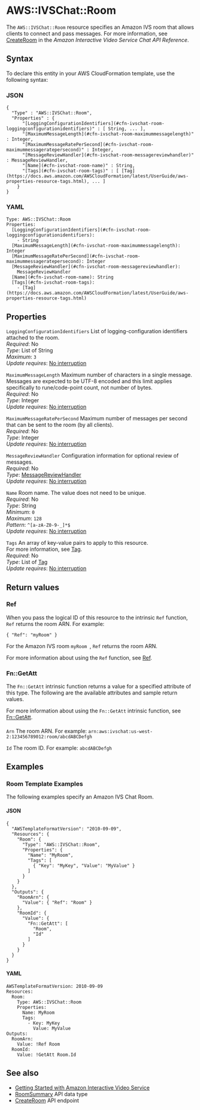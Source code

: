 # AWS::IVSChat::Room<a name="aws-resource-ivschat-room"></a>

The `AWS::IVSChat::Room` resource specifies an Amazon IVS room that allows clients to connect and pass messages\. For more information, see [CreateRoom](https://docs.aws.amazon.com/ivs/latest/ChatAPIReference/API_CreateRoom.html) in the _Amazon Interactive Video Service Chat API Reference_\.

## Syntax<a name="aws-resource-ivschat-room-syntax"></a>

To declare this entity in your AWS CloudFormation template, use the following syntax:

### JSON<a name="aws-resource-ivschat-room-syntax.json"></a>

```
{
  "Type" : "AWS::IVSChat::Room",
  "Properties" : {
      "[LoggingConfigurationIdentifiers](#cfn-ivschat-room-loggingconfigurationidentifiers)" : [ String, ... ],
      "[MaximumMessageLength](#cfn-ivschat-room-maximummessagelength)" : Integer,
      "[MaximumMessageRatePerSecond](#cfn-ivschat-room-maximummessageratepersecond)" : Integer,
      "[MessageReviewHandler](#cfn-ivschat-room-messagereviewhandler)" : MessageReviewHandler,
      "[Name](#cfn-ivschat-room-name)" : String,
      "[Tags](#cfn-ivschat-room-tags)" : [ [Tag](https://docs.aws.amazon.com/AWSCloudFormation/latest/UserGuide/aws-properties-resource-tags.html), ... ]
    }
}
```

### YAML<a name="aws-resource-ivschat-room-syntax.yaml"></a>

```
Type: AWS::IVSChat::Room
Properties:
  [LoggingConfigurationIdentifiers](#cfn-ivschat-room-loggingconfigurationidentifiers):
    - String
  [MaximumMessageLength](#cfn-ivschat-room-maximummessagelength): Integer
  [MaximumMessageRatePerSecond](#cfn-ivschat-room-maximummessageratepersecond): Integer
  [MessageReviewHandler](#cfn-ivschat-room-messagereviewhandler):
    MessageReviewHandler
  [Name](#cfn-ivschat-room-name): String
  [Tags](#cfn-ivschat-room-tags):
    - [Tag](https://docs.aws.amazon.com/AWSCloudFormation/latest/UserGuide/aws-properties-resource-tags.html)
```

## Properties<a name="aws-resource-ivschat-room-properties"></a>

`LoggingConfigurationIdentifiers` <a name="cfn-ivschat-room-loggingconfigurationidentifiers"></a>
List of logging\-configuration identifiers attached to the room\.  
_Required_: No  
_Type_: List of String  
_Maximum_: `3`  
_Update requires_: [No interruption](https://docs.aws.amazon.com/AWSCloudFormation/latest/UserGuide/using-cfn-updating-stacks-update-behaviors.html#update-no-interrupt)

`MaximumMessageLength` <a name="cfn-ivschat-room-maximummessagelength"></a>
Maximum number of characters in a single message\. Messages are expected to be UTF\-8 encoded and this limit applies specifically to rune/code\-point count, not number of bytes\.  
_Required_: No  
_Type_: Integer  
_Update requires_: [No interruption](https://docs.aws.amazon.com/AWSCloudFormation/latest/UserGuide/using-cfn-updating-stacks-update-behaviors.html#update-no-interrupt)

`MaximumMessageRatePerSecond` <a name="cfn-ivschat-room-maximummessageratepersecond"></a>
Maximum number of messages per second that can be sent to the room \(by all clients\)\.  
_Required_: No  
_Type_: Integer  
_Update requires_: [No interruption](https://docs.aws.amazon.com/AWSCloudFormation/latest/UserGuide/using-cfn-updating-stacks-update-behaviors.html#update-no-interrupt)

`MessageReviewHandler` <a name="cfn-ivschat-room-messagereviewhandler"></a>
Configuration information for optional review of messages\.  
_Required_: No  
_Type_: [MessageReviewHandler](aws-properties-ivschat-room-messagereviewhandler.md)  
_Update requires_: [No interruption](https://docs.aws.amazon.com/AWSCloudFormation/latest/UserGuide/using-cfn-updating-stacks-update-behaviors.html#update-no-interrupt)

`Name` <a name="cfn-ivschat-room-name"></a>
Room name\. The value does not need to be unique\.  
_Required_: No  
_Type_: String  
_Minimum_: `0`  
_Maximum_: `128`  
_Pattern_: `^[a-zA-Z0-9-_]*$`  
_Update requires_: [No interruption](https://docs.aws.amazon.com/AWSCloudFormation/latest/UserGuide/using-cfn-updating-stacks-update-behaviors.html#update-no-interrupt)

`Tags` <a name="cfn-ivschat-room-tags"></a>
An array of key\-value pairs to apply to this resource\.  
For more information, see [Tag](https://docs.aws.amazon.com/AWSCloudFormation/latest/UserGuide/aws-properties-resource-tags.html)\.  
_Required_: No  
_Type_: List of [Tag](https://docs.aws.amazon.com/AWSCloudFormation/latest/UserGuide/aws-properties-resource-tags.html)  
_Update requires_: [No interruption](https://docs.aws.amazon.com/AWSCloudFormation/latest/UserGuide/using-cfn-updating-stacks-update-behaviors.html#update-no-interrupt)

## Return values<a name="aws-resource-ivschat-room-return-values"></a>

### Ref<a name="aws-resource-ivschat-room-return-values-ref"></a>

When you pass the logical ID of this resource to the intrinsic `Ref` function, `Ref` returns the room ARN\. For example:

`{ "Ref": "myRoom" }`

For the Amazon IVS room `myRoom `, `Ref` returns the room ARN\.

For more information about using the `Ref` function, see [Ref](https://docs.aws.amazon.com/AWSCloudFormation/latest/UserGuide/intrinsic-function-reference-ref.html)\.

### Fn::GetAtt<a name="aws-resource-ivschat-room-return-values-fn--getatt"></a>

The `Fn::GetAtt` intrinsic function returns a value for a specified attribute of this type\. The following are the available attributes and sample return values\.

For more information about using the `Fn::GetAtt` intrinsic function, see [Fn::GetAtt](https://docs.aws.amazon.com/AWSCloudFormation/latest/UserGuide/intrinsic-function-reference-getatt.html)\.

#### <a name="aws-resource-ivschat-room-return-values-fn--getatt-fn--getatt"></a>

`Arn` <a name="Arn-fn::getatt"></a>
The room ARN\. For example: `arn:aws:ivschat:us-west-2:123456789012:room/abcdABCDefgh`

`Id` <a name="Id-fn::getatt"></a>
The room ID\. For example: `abcdABCDefgh`

## Examples<a name="aws-resource-ivschat-room--examples"></a>

### Room Template Examples<a name="aws-resource-ivschat-room--examples--Room_Template_Examples"></a>

The following examples specify an Amazon IVS Chat Room\.

#### JSON<a name="aws-resource-ivschat-room--examples--Room_Template_Examples--json"></a>

```
{
  "AWSTemplateFormatVersion": "2010-09-09",
  "Resources": {
    "Room": {
      "Type": "AWS::IVSChat::Room",
      "Properties": {
        "Name": "MyRoom",
        "Tags": [
          { "Key": "MyKey", "Value": "MyValue" }
        ]
      }
    }
  },
  "Outputs": {
    "RoomArn": {
      "Value": { "Ref": "Room" }
    },
    "RoomId": {
      "Value": {
        "Fn::GetAtt": [
          "Room",
          "Id"
        ]
      }
    }
  }
}
```

#### YAML<a name="aws-resource-ivschat-room--examples--Room_Template_Examples--yaml"></a>

```
AWSTemplateFormatVersion: 2010-09-09
Resources:
  Room:
    Type: AWS::IVSChat::Room
    Properties:
      Name: MyRoom
      Tags:
        - Key: MyKey
          Value: MyValue
Outputs:
  RoomArn:
    Value: !Ref Room
  RoomId:
    Value: !GetAtt Room.Id
```

## See also<a name="aws-resource-ivschat-room--seealso"></a>

- [Getting Started with Amazon Interactive Video Service](https://docs.aws.amazon.com/ivs/latest/userguide/getting-started.html)
- [RoomSummary](https://docs.aws.amazon.com/ivs/latest/ChatAPIReference/API_RoomSummary.html) API data type
- [CreateRoom](https://docs.aws.amazon.com/ivs/latest/ChatAPIReference/API_CreateRoom.html) API endpoint

